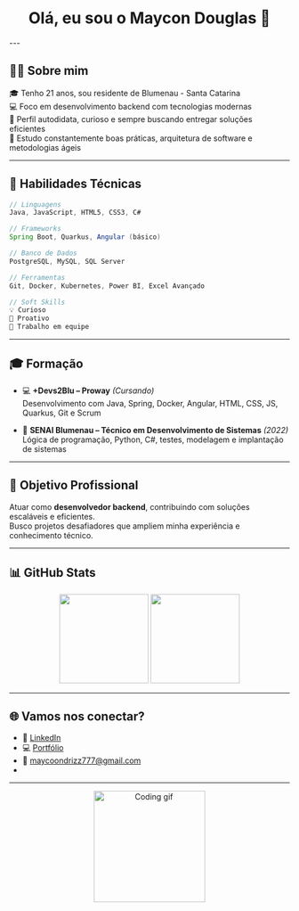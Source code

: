 <h1 align="center">Olá, eu sou o Maycon Douglas 👋</h1>
---

## 👨‍💻 Sobre mim

🎓 Tenho 21 anos, sou residente de Blumenau - Santa Catarina  
💻 Foco em desenvolvimento backend com tecnologias modernas  
🧠 Perfil autodidata, curioso e sempre buscando entregar soluções eficientes  
🚀 Estudo constantemente boas práticas, arquitetura de software e metodologias ágeis  

---

## 🧠 Habilidades Técnicas

```java
// Linguagens
Java, JavaScript, HTML5, CSS3, C#

// Frameworks
Spring Boot, Quarkus, Angular (básico)

// Banco de Dados
PostgreSQL, MySQL, SQL Server

// Ferramentas
Git, Docker, Kubernetes, Power BI, Excel Avançado

// Soft Skills
💡 Curioso
🚀 Proativo
🤝 Trabalho em equipe
```

---

## 🎓 Formação

- 💻 **+Devs2Blu – Proway** *(Cursando)*  
  Desenvolvimento com Java, Spring, Docker, Angular, HTML, CSS, JS, Quarkus, Git e Scrum

- 🏫 **SENAI Blumenau – Técnico em Desenvolvimento de Sistemas** *(2022)*  
  Lógica de programação, Python, C#, testes, modelagem e implantação de sistemas

---

## 🎯 Objetivo Profissional

Atuar como **desenvolvedor backend**, contribuindo com soluções escaláveis e eficientes.  
Busco projetos desafiadores que ampliem minha experiência e conhecimento técnico.

---

## 📊 GitHub Stats

<p align="center">
  <img src="https://github-readme-stats.vercel.app/api?username=MaycoonDev&show_icons=true&theme=tokyonight" height="160"/>
  <img src="https://github-readme-stats.vercel.app/api/top-langs/?username=MaycoonDev&layout=compact&theme=tokyonight" height="160"/>
</p>

---

## 🌐 Vamos nos conectar?

- 💼 [LinkedIn](https://www.linkedin.com/in/maycoondev/)
- 💻 [Portfólio](https://maycondevport.netlify.app/telainicial)
- 📧 maycoondrizz777@gmail.com
- 
---
<p align="center">
  <img src="https://media.giphy.com/media/QssGEmpkyEOhBCb7e1/giphy.gif" width="200" alt="Coding gif" />
</p>
